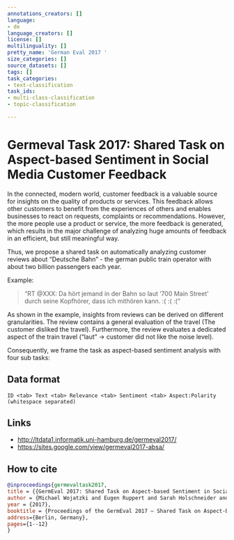 ```yaml
---
annotations_creators: []
language:
- de
language_creators: []
license: []
multilinguality: []
pretty_name: 'German Eval 2017 '
size_categories: []
source_datasets: []
tags: []
task_categories:
- text-classification
task_ids:
- multi-class-classification
- topic-classification

---
```


# Germeval Task 2017: Shared Task on Aspect-based Sentiment in Social Media Customer Feedback

In the connected, modern world, customer feedback is a valuable source for insights on the quality of products or services. This feedback allows other customers to benefit from the experiences of others and enables businesses to react on requests, complaints or recommendations. However, the more people use a product or service, the more feedback is generated, which results in the major challenge of analyzing huge amounts of feedback in an efficient, but still meaningful way.

Thus, we propose a shared task on automatically analyzing customer reviews about “Deutsche Bahn” - the german public train operator with about two billion passengers each year.

Example: 

> “RT @XXX: Da hört jemand in der Bahn so laut ‘700 Main Street’ durch seine Kopfhörer, dass ich mithören kann. :( :( :(“

As shown in the example, insights from reviews can be derived on different granularities. The review contains a general evaluation of the travel (The customer disliked the travel). Furthermore, the review evaluates a dedicated aspect of the train travel (“laut” → customer did not like the noise level).

Consequently, we frame the task as aspect-based sentiment analysis with four sub tasks:

## Data format

```
ID <tab> Text <tab> Relevance <tab> Sentiment <tab> Aspect:Polarity (whitespace separated)
```

## Links

- http://ltdata1.informatik.uni-hamburg.de/germeval2017/
- https://sites.google.com/view/germeval2017-absa/

## How to cite

```bibtex
@inproceedings{germevaltask2017,
title = {{GermEval 2017: Shared Task on Aspect-based Sentiment in Social Media Customer Feedback}},
author = {Michael Wojatzki and Eugen Ruppert and Sarah Holschneider and Torsten Zesch and Chris Biemann},
year = {2017},
booktitle = {Proceedings of the GermEval 2017 – Shared Task on Aspect-based Sentiment in Social Media Customer Feedback},
address={Berlin, Germany},
pages={1--12}
}
```